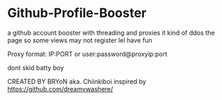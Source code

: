# Github-Profile-Booster
a github account booster with threading and proxies
it kind of ddos the page so some views may not register lel have fun

Proxy format: IP:PORT or user:password@proxyip:port

dont skid batty boy

CREATED BY BRYoN aka. Chiinkiboi
inspired by https://github.com/dreamywashere/
